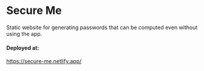 # Secure Me

Static website for generating passwords that can be computed even without using the app.

#### Deployed at:

https://secure-me.netlify.app/
